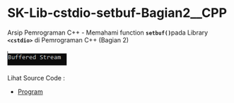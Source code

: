 # SK-Lib-cstdio-setbuf-Bagian2__CPP
Arsip Pemrograman C++ - Memahami function <code><b>setbuf()</b></code>pada Library <code><b>&lt;cstdio></b></code> di Pemrograman C++ (Bagian 2)<br><br>
<img src="https://github.com/RizkyKhapidsyah/SK-Lib-cstdio-setbuf-Bagian2__CPP/blob/master/SK-Lib-cstdio-setbuf-Bagian2__CPP/result/001.PNG"><br><br>
Lihat Source Code : <br>
- <a href="https://github.com/RizkyKhapidsyah/SK-Lib-cstdio-setbuf-Bagian2__CPP/blob/master/SK-Lib-cstdio-setbuf-Bagian2__CPP/Source.cpp">Program</a>
